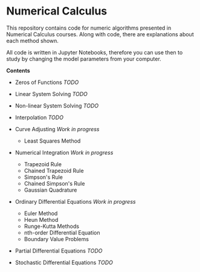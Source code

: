 # Numerical Calculus

This repository contains code for numeric algorithms presented in Numerical Calculus courses. Along with code, there are explanations about each method shown.

All code is written in Jupyter Notebooks, therefore you can use then to study by changing the model parameters from your computer.

**Contents**

* Zeros of Functions *TODO*

* Linear System Solving *TODO*

* Non-linear System Solving *TODO*

* Interpolation *TODO*

* Curve Adjusting *Work in progress*
    * Least Squares Method

* Numerical Integration *Work in progress*
    * Trapezoid Rule
    * Chained Trapezoid Rule
    * Simpson's Rule
    * Chained Simpson's Rule
    * Gaussian Quadrature

* Ordinary Differential Equations *Work in progress*
    * Euler Method
    * Heun Method
    * Runge-Kutta Methods
    * nth-order Differential Equation
    * Boundary Value Problems

* Partial Differential Equations *TODO*

* Stochastic Differential Equations *TODO*

